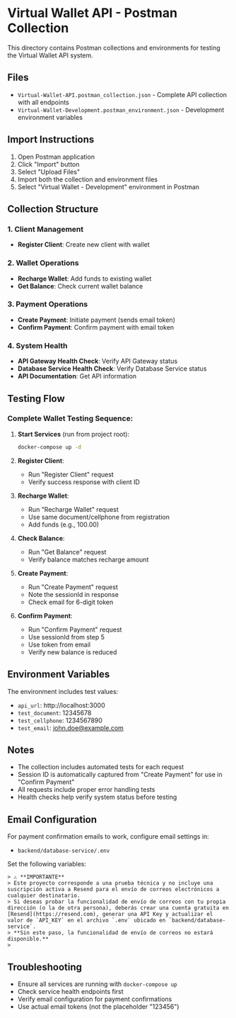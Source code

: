 # Virtual Wallet API - Postman Collection

This directory contains Postman collections and environments for testing the Virtual Wallet API system.

## Files

- `Virtual-Wallet-API.postman_collection.json` - Complete API collection with all endpoints
- `Virtual-Wallet-Development.postman_environment.json` - Development environment variables

## Import Instructions

1. Open Postman application
2. Click "Import" button
3. Select "Upload Files"
4. Import both the collection and environment files
5. Select "Virtual Wallet - Development" environment in Postman

## Collection Structure

### 1. Client Management
- **Register Client**: Create new client with wallet

### 2. Wallet Operations
- **Recharge Wallet**: Add funds to existing wallet
- **Get Balance**: Check current wallet balance

### 3. Payment Operations
- **Create Payment**: Initiate payment (sends email token)
- **Confirm Payment**: Confirm payment with email token

### 4. System Health
- **API Gateway Health Check**: Verify API Gateway status
- **Database Service Health Check**: Verify Database Service status
- **API Documentation**: Get API information

## Testing Flow

### Complete Wallet Testing Sequence:

1. **Start Services** (run from project root):
   ```bash
   docker-compose up -d
   ```

2. **Register Client**:
   - Run "Register Client" request
   - Verify success response with client ID

3. **Recharge Wallet**:
   - Run "Recharge Wallet" request
   - Use same document/cellphone from registration
   - Add funds (e.g., 100.00)

4. **Check Balance**:
   - Run "Get Balance" request
   - Verify balance matches recharge amount

5. **Create Payment**:
   - Run "Create Payment" request
   - Note the sessionId in response
   - Check email for 6-digit token

6. **Confirm Payment**:
   - Run "Confirm Payment" request
   - Use sessionId from step 5
   - Use token from email
   - Verify new balance is reduced

## Environment Variables

The environment includes test values:
- `api_url`: http://localhost:3000
- `test_document`: 12345678
- `test_cellphone`: 1234567890
- `test_email`: john.doe@example.com

## Notes

- The collection includes automated tests for each request
- Session ID is automatically captured from "Create Payment" for use in "Confirm Payment"
- All requests include proper error handling tests
- Health checks help verify system status before testing

## Email Configuration

For payment confirmation emails to work, configure email settings in:
- `backend/database-service/.env`

Set the following variables:
```
> ⚠️ **IMPORTANTE**  
> Este proyecto corresponde a una prueba técnica y no incluye una suscripción activa a Resend para el envío de correos electrónicos a cualquier destinatario.  
> Si deseas probar la funcionalidad de envío de correos con tu propia dirección (o la de otra persona), deberás crear una cuenta gratuita en [Resend](https://resend.com), generar una API Key y actualizar el valor de `API_KEY` en el archivo `.env` ubicado en `backend/database-service`.  
> **Sin este paso, la funcionalidad de envío de correos no estará disponible.**
>
```

## Troubleshooting

- Ensure all services are running with `docker-compose up`
- Check service health endpoints first
- Verify email configuration for payment confirmations
- Use actual email tokens (not the placeholder "123456")

